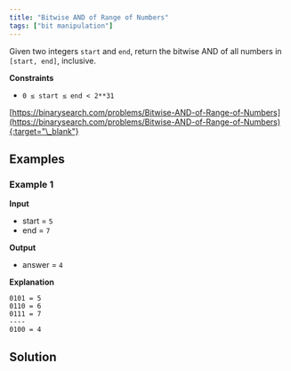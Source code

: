 ```yaml
---
title: "Bitwise AND of Range of Numbers"
tags: ["bit manipulation"]
---
```


Given two integers `start` and `end`, return the bitwise AND of all numbers in `[start, end]`, inclusive.

**Constraints**

- `0 ≤ start ≤ end < 2**31`

[https://binarysearch.com/problems/Bitwise-AND-of-Range-of-Numbers](https://binarysearch.com/problems/Bitwise-AND-of-Range-of-Numbers){:target="\_blank"}

## Examples

### Example 1

**Input**

- start = `5`
- end = `7`

**Output**

- answer = `4`

**Explanation**

```
0101 = 5
0110 = 6
0111 = 7
----
0100 = 4
```

## Solution

<script src="https://gist.github.com/yaeba/16da7be5123724fcf6eccc25581cef5a.js?file=Bitwise-AND-of-Range-of-Numbers.py"></script>

